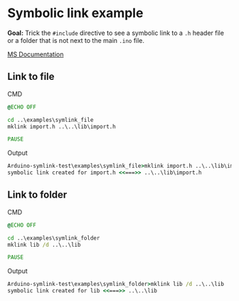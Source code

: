 # Symbolic link example

**Goal:** Trick the `#include` directive to see a symbolic link to a `.h` header file or a folder that is not next to the main `.ino` file.

[MS Documentation](https://learn.microsoft.com/hu-hu/windows-server/administration/windows-commands/mklink)

## Link to file

CMD

```cmd
@ECHO OFF

cd ..\examples\symlink_file
mklink import.h ..\..\lib\import.h

PAUSE
```

Output

```cmd
Arduino-symlink-test\examples\symlink_file>mklink import.h ..\..\lib\import.h
symbolic link created for import.h <<===>> ..\..\lib\import.h
```

## Link to folder

CMD

```cmd
@ECHO OFF

cd ..\examples\symlink_folder
mklink lib /d ..\..\lib

PAUSE
```

Output

```cmd
Arduino-symlink-test\examples\symlink_folder>mklink lib /d ..\..\lib
symbolic link created for lib <<===>> ..\..\lib
```
